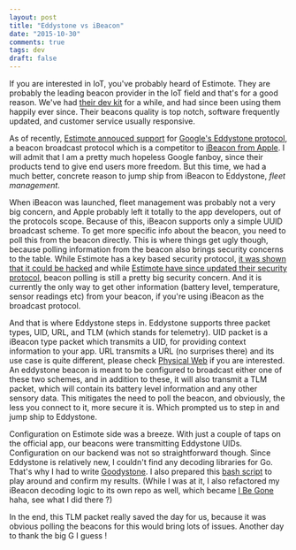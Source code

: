 ```yaml
---
layout: post
title: "Eddystone vs iBeacon"
date: "2015-10-30"
comments: true
tags: dev
draft: false
---
```


If you are interested in IoT, you've probably heard of Estimote. They are probably the leading beacon
provider in the IoT field and that's for a good reason. We've had [their dev kit](http://estimote.com/#jump-to-products) for a while,
and had since been using them happily ever since. Their beacons quality is top notch, software frequently
updated, and customer service usually responsive.

As of recently, [Estimote annouced support](http://blog.estimote.com/post/124002171455/estimote-brings-full-compatibility-of-new)
for [Google's Eddystone protocol](https://github.com/google/eddystone), a
beacon broadcast protocol which is a competitor to [iBeacon from Apple](https://developer.apple.com/ibeacon/). I will admit that
I am a pretty much hopeless Google fanboy, since their products tend to give end users more freedom. But this time, we had a
much better, concrete reason to jump ship from iBeacon to Eddystone, _fleet management_.

When iBeacon was launched, fleet management was probably not a very big concern, and Apple probably
left it totally to the app developers, out of the protocols scope. Because of this, iBeacon supports only a simple UUID broadcast scheme.
To get more specific info about the beacon, you need to poll this from the beacon directly. This
is where things get ugly though, because polling information from the beacon also brings security concerns
to the table. While Estimote has a key based security protocol, [it was shown that it could be hacked](http://beekn.net/2014/01/can-estimote-be-hacked/)
and while [Estimote have since updated their security protocol](http://makezine.com/2015/08/28/estimote-fixes-security-problems-with-beacon-firmware/),
beacon polling is still a pretty big security concern. And it is currently the only way to get other information (battery level, temperature, sensor readings etc)
from your beacon, if you're using iBeacon as the broadcast protocol.

And that is where Eddystone steps in. Eddystone supports three packet types, UID, URL, and TLM (which stands for telemetry). UID packet is a iBeacon
type packet which transmits a UID, for providing context information to your app. URL transmits a URL (no surprises there) and its use case
is quite different, please check [Physical Web](https://google.github.io/physical-web/) if you are interested. An eddystone beacon is meant to be
configured to broadcast either one of these two schemes, and in addition to these, it will also transmit a TLM packet, which will contain its
battery level information and any other sensory data. This mitigates the need to poll the beacon, and obviously, the less you connect to it, more secure it is.
Which prompted us to step in and jump ship to Eddystone.

Configuration on Estimote side was a breeze. With just a couple of taps on the official app, our beacons were transmitting Eddystone UIDs.
Configuration on our backend was not so straightforward though. Since Eddystone is relatively new, I couldn't find any decoding libraries
for Go. That's why I had to write [Goodystone](https://github.com/c0ze/goodystone). I also prepared this [bash script](https://gist.github.com/c0ze/0f02d46b82fa375589ba)
to play around and confirm my results. (While I was at it, I also refactored my iBeacon decoding logic to its own repo as well, which became [I Be Gone](https://github.com/c0ze/iBeagon) haha, see what I did there ?)

In the end, this TLM packet really saved the day for us, because it was obvious polling the beacons for this would bring lots of issues. Another day
to thank the big G I guess !
